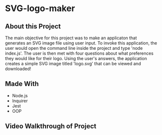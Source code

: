 # SVG-logo-maker

## About this Project
The main objective for this project was to make an applicaton that generates an SVG image file using user input. To invoke this application, the user would open the command line inside the project and type 'node index.js'. The user is then met with four questions about what preferences they would like for their logo. Using the user's answers, the application creates a simple SVG image titled 'logo.svg' that can be viewed and downloaded! 

## Made With
* Node.js
* Inquirer 
* Jest
* OOP

## Video Walkthrough of Project
